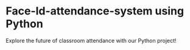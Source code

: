 # Face-Id-attendance-system using Python
Explore the future of classroom attendance with our Python project! 

